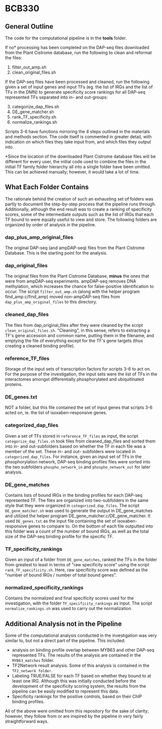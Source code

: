 # BCB330

## General Outline

The code for the computational pipeline is in the **tools** folder.

If no* processing has been completed on the DAP-seq files downloaded from the Plant Cistrome database, run the following to clean and reformat the files:

1) filter_out_amp.sh
2) clean_original_files.sh

If the DAP-seq files have been processed and cleaned, run the following given a set of input genes and input TFs (eg. the list of IRGs and the list of TFs in the DMN) to generate specificity score rankings for all DAP-seq represented TFs separated into in- and out-groups:

3) categorize_dap_files.sh
4) DE_gene_matcher.sh
5) rank_TF_specificity.sh
6) normalize_rankings.sh

Scripts 3-6 have functions mirroring the 4 steps outlined in the materials and methods section. The code itself is commented in greater detail, with indication on which files they take input from, and which files they output into.

*Since the location of the downloaded Plant Cistrome database files will be different for every user, the initial code used to combine the files in the initial TF family folder hierarchy all into a single folder have been omitted. This can be achieved manually; however, it would take a lot of time. 

## What Each Folder Contains

The rationale behind the creation of such an exhausting set of folders was partly to document the step-by-step process that the pipeline runs through. Additionally, although the end result was to create a ranking of specificity scores, some of the intermediate outputs such as the list of IRGs that each TF bound to were equally useful to view and store. The following folders are organized by order of analysis in the pipeline.

### dap_plus_amp_original_files
The original DAP-seq (and ampDAP-seq) files from the Plant Cistrome Database. This is the starting point for the analysis.   

### dap_original_files
The original files from the Plant Cistrome Database, **minus** the ones that were from ampDAP-seq experiments. ampDAP-seq removes DNA methylation, which increases the chance for false-positive identification to occur. The script `filter_out_amp.sh` (along with the helper program find_amp.c/find_amp) moved non-ampDAP-seq files from `dap_plus_amp_original_files` to this directory. 

### cleaned_dap_files
The files from dap_original_files after they were cleaned by the script `clean_original_files.sh`. "Cleaning", in this sense, refers to extracting a TF's gene accession and common name, putting them in the filename, and emptying the file of everything except for the TF's gene targets (thus creating a cleaned binding profile).  

### reference_TF_files
Storage of the input sets of transcription factors for scripts 3-6 to act on. For the purpose of the investigation, the input sets were the list of TFs in the interactomes amongst differentially phosphorylated and ubiquitinated proteins. 

### DE_genes.txt
NOT a folder, but this file contained the set of input genes that scripts 3-6 acted on, ie. the list of isoxaben-responsive genes.

### categorized_dap_files
Given a set of TFs stored in `reference_TF_files` as input, the script `categorize_dap_files.sh` took files from cleaned_dap_files and sorted them into in- and out-subfolders based on whether the TF in each file was a member of the set. These in- and out- subfolders were located in `categorized_dap_files`. For instance, given an input set of TFs in the phsophorylation network, DAP-seq binding profiles files were sorted into the two subfolders `phospho_network_in` and `phospho_network_out` for later analysis. 

### DE_gene_matches
Contains lists of bound IRGs in the binding profiles for each DAP-seq represented TF. The files are organized into two-subfolders in the same style that they were organized in `categorized_dap_files`. The script `DE_gene_matcher.sh` was used to generate the output in DE_gene_matches and utilized the helper program DE_gene_matcher.c/DE_gene_matcher. It used `DE_genes.txt` as the input file containing the set of isoxaben-responsive genes to compare to. On the bottom of each file outputted into this folder was a count of the number of bound IRGs, as well as the total size of the DAP-seq binding profile for the specific TF.

### TF_specificity_rankings
Given an input of a folder from `DE_gene_matches`, ranked the TFs in the folder from greatest to least in terms of "raw specificity score" using the script `rank_TF_specificity.sh`. Here, raw specificity score was defined as the "number of bound IRGs / number of total bound genes". 

### normalized_specificity_rankings
Contains the normalized and final specificity scores used for the investigation, with the folder `TF_specificity_rankings` as input. The script `normalize_rankings.sh` was used to carry out the normalization. 

## Additional Analysis not in the Pipeline

Some of the computational analysis conducted in the investigation was very similar to, but not a direct part of the pipeline. This included: 
- analysis on binding profile overlap between MYB63 and other DAP-seq represented TFs. The results of the analysis are contained in the `MYB63_matches` folder.
- TF2Network result analysis. Some of this analysis is contained in the `TF2_network folder`.
- Labeling TRUE/FALSE for each TF based on whether they bound to at least one IRG. Although this was initially conducted before the development of the specificity scoring system, the results from the pipeline can be easily modified to represent this data.
- Specificity rankings for the positive controls, based on their ChIP binding profiles.

All of the above were omitted from this repository for the sake of clarity; however, they follow from or are inspired by the pipeline in very fairly straightforward ways.


